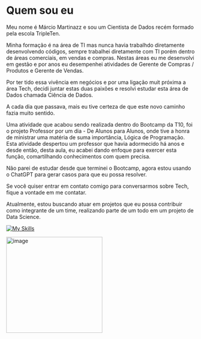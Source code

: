 # Quem sou eu
Meu nome é Márcio Martinazz e sou um Cientista de Dados recém formado pela escola TripleTen.

Minha formação é na área de TI mas nunca havia trabalhdo diretamente desenvolvendo códigos, sempre trabalhei diretamente com TI porém dentro de áreas comerciais,
em vendas e compras.
Nestas áreas eu me desenvolvi em gestão e por anos eu desempenhei atividades de Gerente de Compras / Produtos e Gerente de Vendas.

Por ter tido essa vivência em negócios e por uma ligação muit próxima a área Tech, decidi juntar estas duas paixões e resolvi estudar esta área de Dados chamada Ciência de Dados.

A cada dia que passava, mais eu tive certeza de que este novo caminho fazia muito sentido.

Uma atividade que acabou sendo realizada dentro do Bootcamp da T10, foi o projeto Professor por um dia - De Alunos para Alunos, onde tive a honra de ministrar 
uma matéria de suma importância, Lógica de Programação. Esta atividade despertou um professor que havia adormecido há anos e desde então, desta aula, eu acabei dando enfoque
para exercer esta função, comartilhando conhecimentos com quem precisa.

Não parei de estudar desde que terminei o Bootcamp, agora estou usando o ChatGPT para gerar casos para que eu possa resolver.

Se você quiser entrar em contato comigo para conversarmos sobre Tech, fique a vontade em me contatar.

Atualmente, estou buscando atuar em projetos que eu possa contribuir como integrante de um time, realizando parte de um todo em um projeto de Data Science.

[![My Skills](https://skillicons.dev/icons?i=js,html,css,wasm)](https://skillicons.dev)

<img width="256" height="256" alt="image" src="https://github.com/user-attachments/assets/d64974a7-7ed7-4e94-9bc4-9c089af427d3" />
